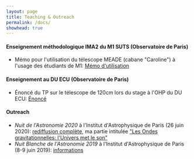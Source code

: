```yaml
---
layout: page
title: Teaching & Outreach
permalink: /docs/
showhead: true
---
```


#### Enseignement méthodologique IMA2 du M1 SUTS (Observatoire de Paris)

* Mémo pour l'utilisation du télescope MEADE (cabane "Caroline") à l'usage des étudiants de M1: [Mémo d'utilisation](memo_meade.pdf)

#### Enseignement au DU ECU (Observatoire de Paris)

* Énoncé du TP sur le télescope de 120cm lors du stage à l'OHP du DU ECU: [Énoncé](TPT120.pdf)

#### Outreach

* *Nuit de l'Astronomie 2020* à l'Institut d'Astrophysique de Paris (26 juin 2020): [rediffusion complète](https://www.youtube.com/watch?v=clg2gMzFJuU), ma partie intitulée ["Les Ondes gravitationnelles: l'Univers met le son"](https://www.youtube.com/watch?v=clg2gMzFJuU&feature=youtu.be&t=3541)
* *Nuit Blanche de l'Astronomie 2019* à l'Institut d'Astrophysique de Paris (8-9 juin 2019): [informations](http://www.iap.fr/actualites/laune/2019/Mai/nuit-blanche-fr.html)
